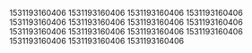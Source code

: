 1531193160406
1531193160406
1531193160406
1531193160406
1531193160406
1531193160406
1531193160406
1531193160406
1531193160406
1531193160406
1531193160406
1531193160406
1531193160406
1531193160406
1531193160406